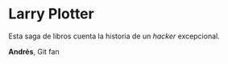 # Larry Plotter

Esta saga de libros cuenta la historia de un *hacker* excepcional.

**Andrés**, Git fan
